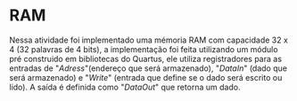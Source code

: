 # RAM
Nessa atividade foi implementado uma mémoria RAM com capacidade 32 x 4 (32 palavras de 4 bits), a implementação foi feita utilizando um módulo pré construido em
bibliotecas do Quartus, ele utiliza registradores para as entradas de "*Adress*"(endereço que será armazenado), "*DataIn*" (dado que será armazenado) 
e "*Write*" (entrada que define se o dado será escrito ou lido). A saída é definida como "*DataOut*" que retorna um dado.
